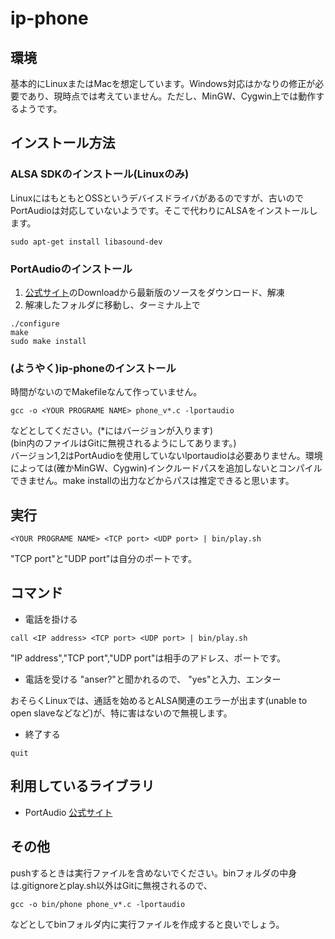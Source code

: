 # ip-phone

## 環境
基本的にLinuxまたはMacを想定しています。Windows対応はかなりの修正が必要であり、現時点では考えていません。ただし、MinGW、Cygwin上では動作するようです。

## インストール方法
### ALSA SDKのインストール(Linuxのみ)
LinuxにはもともとOSSというデバイスドライバがあるのですが、古いのでPortAudioは対応していないようです。そこで代わりにALSAをインストールします。
```
sudo apt-get install libasound-dev
```

### PortAudioのインストール
1. [公式サイト](http://www.portaudio.com/)のDownloadから最新版のソースをダウンロード、解凍
2. 解凍したフォルダに移動し、ターミナル上で  
```
./configure  
make  
sudo make install
```

### (ようやく)ip-phoneのインストール
時間がないのでMakefileなんて作っていません。
```
gcc -o <YOUR PROGRAME NAME> phone_v*.c -lportaudio
```
などとしてください。(\*にはバージョンが入ります)  
(bin内のファイルはGitに無視されるようにしてあります。)  
バージョン1,2はPortAudioを使用していないlportaudioは必要ありません。環境によっては(確かMinGW、Cygwin)インクルードパスを追加しないとコンパイルできません。make installの出力などからパスは推定できると思います。

## 実行
```
<YOUR PROGRAME NAME> <TCP port> <UDP port> | bin/play.sh  
```
"TCP port"と"UDP port"は自分のポートです。  

## コマンド
- 電話を掛ける
```
call <IP address> <TCP port> <UDP port> | bin/play.sh 
```
"IP address","TCP port","UDP port"は相手のアドレス、ポートです。

- 電話を受ける
"anser?"と聞かれるので、 "yes"と入力、エンター

おそらくLinuxでは、通話を始めるとALSA関連のエラーが出ます(unable to open slaveなどなど)が、特に害はないので無視します。

- 終了する
```
quit
```

## 利用しているライブラリ
- PortAudio
[公式サイト](http://www.portaudio.com/)

## その他
pushするときは実行ファイルを含めないでください。binフォルダの中身は.gitignoreとplay.sh以外はGitに無視されるので、
```
gcc -o bin/phone phone_v*.c -lportaudio
```
などとしてbinフォルダ内に実行ファイルを作成すると良いでしょう。
